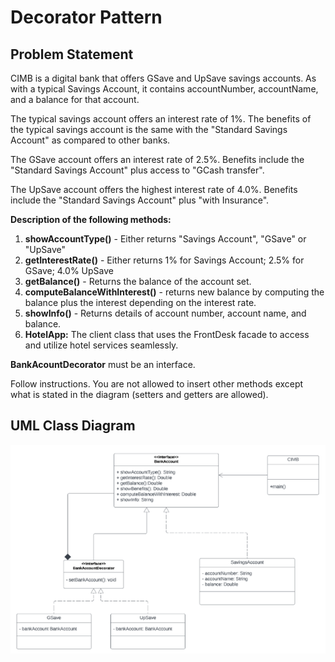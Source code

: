 # Decorator Pattern

## Problem Statement

CIMB is a digital bank that offers GSave and UpSave savings accounts.   As with a typical Savings Account, it contains accountNumber, accountName, and a balance for that account.

The typical savings account offers an interest rate of 1%.
The benefits of the typical savings account is the same with the "Standard Savings Account" as compared to other banks.

The GSave account offers an interest rate of 2.5%.
Benefits include the "Standard Savings Account" plus access to "GCash transfer".

The UpSave account offers the highest interest rate of 4.0%.
Benefits include the "Standard Savings Account" plus "with Insurance".


**Description of the following methods:**
1. **showAccountType()** - Either returns "Savings Account", "GSave" or "UpSave"
2. **getInterestRate()** - Either returns 1% for Savings Account; 2.5% for GSave; 4.0% UpSave
3. **getBalance()** - Returns the balance of the account set.
4. **computeBalanceWithInterest()** - returns new balance by computing the balance plus the interest depending on the interest rate.
5. **showInfo()** - Returns details of account number, account name, and balance.
6. **HotelApp:** The client class that uses the FrontDesk facade to access and utilize hotel services seamlessly.

**BankAcountDecorator** must be an interface.

Follow instructions.  You are not allowed to insert other methods except what is stated in the diagram (setters and getters are allowed).

## UML Class Diagram
![alt text](DecoratorPatternUML.png)